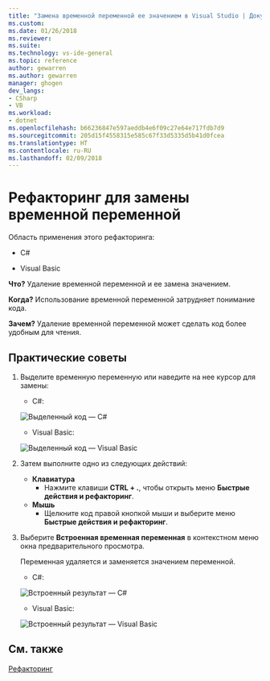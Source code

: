 ```yaml
---
title: "Замена временной переменной ее значением в Visual Studio | Документы Майкрософт"
ms.custom: 
ms.date: 01/26/2018
ms.reviewer: 
ms.suite: 
ms.technology: vs-ide-general
ms.topic: reference
author: gewarren
ms.author: gewarren
manager: ghogen
dev_langs:
- CSharp
- VB
ms.workload:
- dotnet
ms.openlocfilehash: b66236847e597aeddb4e6f09c27e64e717fdb7d9
ms.sourcegitcommit: 205d15f4558315e585c67f33d5335d5b41d0fcea
ms.translationtype: HT
ms.contentlocale: ru-RU
ms.lasthandoff: 02/09/2018
---
```

# <a name="inline-a-temporary-variable-refactoring"></a>Рефакторинг для замены временной переменной

Область применения этого рефакторинга:

- C#

- Visual Basic

**Что?** Удаление временной переменной и ее замена значением.

**Когда?** Использование временной переменной затрудняет понимание кода.

**Зачем?** Удаление временной переменной может сделать код более удобным для чтения.

## <a name="how-to"></a>Практические советы

1. Выделите временную переменную или наведите на нее курсор для замены:

   - C#:

    ![Выделенный код — C#](media/inline-highlight-cs.png)

   - Visual Basic:

    ![Выделенный код — Visual Basic](media/inline-highlight-vb.png)

1. Затем выполните одно из следующих действий:

   - **Клавиатура**
     - Нажмите клавиши **CTRL + .**, чтобы открыть меню **Быстрые действия и рефакторинг**.
   - **Мышь**
     - Щелкните код правой кнопкой мыши и выберите меню **Быстрые действия и рефакторинг**.

1. Выберите **Встроенная временная переменная** в контекстном меню окна предварительного просмотра.

   Переменная удаляется и заменяется значением переменной.

   - C#:

    ![Встроенный результат — C#](media/inline-result-cs.png)

   - Visual Basic:

    ![Встроенный результат — Visual Basic](media/inline-result-vb.png)

## <a name="see-also"></a>См. также

[Рефакторинг](../refactoring-in-visual-studio.md)